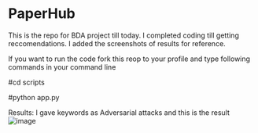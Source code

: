 # PaperHub

This is the repo for BDA project till today. I completed coding till getting reccomendations. I added the screenshots of results for reference. 

If you want to run the code fork this reop to your profile and type following commands in your command line

#cd scripts 

#python app.py


Results: I gave keywords as Adversarial attacks and this is the result
![image](https://github.com/user-attachments/assets/7e00aabc-09dd-41e5-a8f7-829ff0b4602e)
